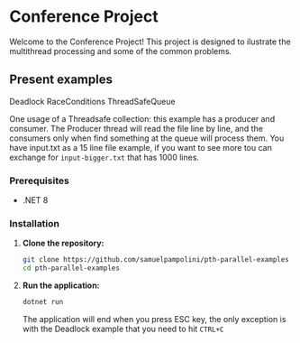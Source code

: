 # Conference Project

Welcome to the Conference Project!
This project is designed to ilustrate the multithread processing and some of the common problems.

## Present examples

Deadlock
RaceConditions
ThreadSafeQueue

One usage of a Threadsafe collection: this example has a producer and consumer.
The Producer thread will read the file line by line, and the consumers only when find something at the queue will process them.
You have input.txt as a 15 line file example, if you want to see more tou can exchange for `input-bigger.txt` that has 1000 lines.

### Prerequisites

- .NET 8

### Installation

1. **Clone the repository:**
    ```bash
    git clone https://github.com/samuelpampolini/pth-parallel-examples
    cd pth-parallel-examples
    ```
2. **Run the application:**
    ```bash
    dotnet run
    ```
    The application will end when you press ESC key, the only exception is with the Deadlock example that you need to hit `CTRL+C`

